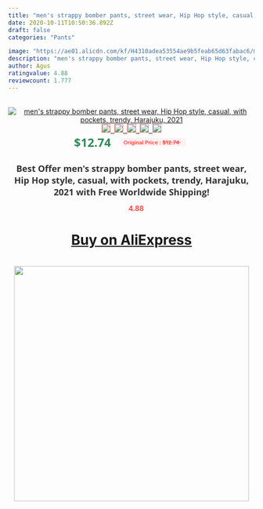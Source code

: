 ```yaml
---
title: "men's strappy bomber pants, street wear, Hip Hop style, casual, with pockets, trendy, Harajuku, 2021"
date: 2020-10-11T10:50:36.892Z
draft: false
categories: "Pants"

image: "https://ae01.alicdn.com/kf/H4310adea53554ae9b5feab65d63fabac6/men-s-strappy-bomber-pants-street-wear-Hip-Hop-style-casual-with-pockets-trendy-Harajuku-2021.jpg"
description: "men's strappy bomber pants, street wear, Hip Hop style, casual, with pockets, trendy, Harajuku, 2021"
author: Agus
ratingvalue: 4.88
reviewcount: 1.777
---
```

<br>
<div style="text-align: center;">
<a href="https://s.click.aliexpress.com/e/_A9FbQl" target="_blank" rel="nofollow noopener noreferrer"><img alt="men's strappy bomber pants, street wear, Hip Hop style, casual, with pockets, trendy, Harajuku, 2021" class="magnifier-image" src="https://ae01.alicdn.com/kf/H4310adea53554ae9b5feab65d63fabac6/men-s-strappy-bomber-pants-street-wear-Hip-Hop-style-casual-with-pockets-trendy-Harajuku-2021.jpg_640x640.jpg">
<br>
<img style="border:1px solid salmon" src="https://ae01.alicdn.com/kf/H4310adea53554ae9b5feab65d63fabac6/men-s-strappy-bomber-pants-street-wear-Hip-Hop-style-casual-with-pockets-trendy-Harajuku-2021.jpg_120x120.jpg">&nbsp;&nbsp;<img style="border:1px solid salmon" src="https://ae01.alicdn.com/kf/Hfc839c3891444a94bbe473c822dc37cbd/men-s-strappy-bomber-pants-street-wear-Hip-Hop-style-casual-with-pockets-trendy-Harajuku-2021.jpg_120x120.jpg">&nbsp;&nbsp;<img style="border:1px solid salmon" src="https://ae01.alicdn.com/kf/H7e701cea62d544e2a1c2a0ba55404aafj/men-s-strappy-bomber-pants-street-wear-Hip-Hop-style-casual-with-pockets-trendy-Harajuku-2021.jpg_120x120.jpg">&nbsp;&nbsp;<img style="border:1px solid salmon" src="https://ae01.alicdn.com/kf/Hc4b6edfa8204401f9251399ae248ee92z/men-s-strappy-bomber-pants-street-wear-Hip-Hop-style-casual-with-pockets-trendy-Harajuku-2021.jpg_120x120.jpg">&nbsp;&nbsp;<img style="border:1px solid salmon" src="https://ae01.alicdn.com/kf/H93f3b8fca0c74c91b2a00d73e1851889w/men-s-strappy-bomber-pants-street-wear-Hip-Hop-style-casual-with-pockets-trendy-Harajuku-2021.jpg_120x120.jpg"></a></div><br0>
<div style="text-align: center;"><span style="background-color: white; border: 0px; box-sizing: border-box; color: seagreen; display: inline-block; font-family: &quot;open sans&quot; , &quot;arial&quot; , &quot;helvetica&quot; , sans-serif , &quot;heiti&quot;; font-size: 24px; font-stretch: inherit; font-weight: 700; line-height: inherit; margin: 0px 10px 0px 0px; padding: 0px; vertical-align: middle;">$12.74 </span>
<span style="background: rgb(255 , 241 , 241); border-radius: 3px; border: 0px; box-sizing: border-box; color: #ff4747; display: inline-block; font-family: inherit; font-size: 12px; font-stretch: inherit; font-style: inherit; font-variant: inherit; font-weight: 600; line-height: inherit; margin: 0px; padding: 2px 5px; transform: scale(0.9); vertical-align: middle;">Original Price : <b style="text-decoration: line-through;">$12.74 </b> &nbsp;&nbsp;</span></div>
<h1 style="color: #333333; display: inline-block; font-family: &quot;open sans&quot; , &quot;arial&quot; , &quot;helvetica&quot; , sans-serif , &quot;heiti&quot;; font-size: 18px; font-stretch: inherit; font-weight: 700; text-align: center;">Best Offer men's strappy bomber pants, street wear, Hip Hop style, casual, with pockets, trendy, Harajuku, 2021 with Free Worldwide Shipping!</h1>
<div style="color: #ff4747; text-align: center;">
<img src="https://4.bp.blogspot.com/-M0ZcTcb-5uY/XleCXlxnR4I/AAAAAAAAAEc/OrjgMkXV1oMQFaCRZj5HQwOCBcu3w1FegCPcBGAYYCw/s1600/star.png" style="height: 15px;">&nbsp;<b>4.88</b></div>
<div class="button_cont" align="center"><a class="buynow_a" href="https://s.click.aliexpress.com/e/_A9FbQl" target="_blank" rel="nofollow noopener noreferrer"><H1>Buy on AliExpress</H1></a></div><br>
<div class="separator" style="clear: both; text-align: center;">
<img src="https://lh3.googleusercontent.com/-pTy5HemUv9M/XlePHvY0dAI/AAAAAAAAAE4/0nX5iRUoIWY8eMW9Dpxeirr157OZliDIgCLcBGAsYHQ/s1600/badge.gif" width="480">
</div>
